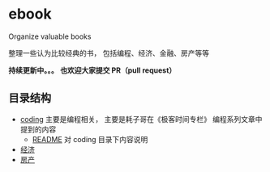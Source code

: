 # ebook
Organize valuable books


整理一些认为比较经典的书， 包括编程、经济、金融、房产等等

**持续更新中。。。**
**也欢迎大家提交 PR（pull request）**

## 目录结构
* [coding](coding) 主要是编程相关， 主要是耗子哥在《极客时间专栏》 编程系列文章中提到的内容
  * [README](coding/README.md) 对 coding 目录下内容说明
* [经济](economic) 
* [房产](房产)
